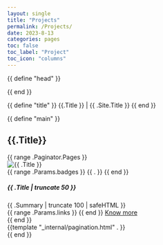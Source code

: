 ```yaml
---
layout: single
title: "Projects"
permalink: /Projects/
date: 2023-8-13
categories: pages
toc: false
toc_label: "Project"
toc_icon: "columns"
---
```


{{ define "head" }}
<meta name="description" content="{{ .Title }} of {{ .Site.Title }}">
<link rel="stylesheet" href="{{ .Site.Params.staticPath }}/css/projects.css" media="all">

<!-- fontawesome -->
<script defer src="{{ .Site.Params.staticPath }}/fontawesome-5/all-5.15.4.js"></script>
{{ end }}

{{ define "title" }}
{{.Title }} | {{ .Site.Title }}
{{ end }}

{{ define "main" }}
<div class="container pt-5" id="projects">
    <h2 class="text-center pb-2">{{.Title}}</h2>
    <div class="row">
        {{ range .Paginator.Pages }}
        <div class="col-lg-4 col-md-6 my-3">
            <div class="card my-3 h-100" title="{{ .Title }}">
                <div class="card-head">
                    <img class="card-img-top" src="{{ .Params.image }}" alt="{{ .Title }}">
                </div>
                <div class="card-body bg-transparent p-3">
                    <div class="pb-2 bg-transparent">
                        {{ range .Params.badges }}
                        <span class="badge badge-secondary">{{ . }}</span>
                        {{ end }}
                    </div>
                    <h5 class="card-title bg-transparent">{{ .Title | truncate 50 }}</h5>
                    <div class="card-text bg-transparent secondary-font">
                        {{ .Summary | truncate 100 | safeHTML }}
                    </div>
                </div>
                <div class="card-footer py-3">
                    {{ range .Params.links }}
                    <span class="m-1 mx-2">
                        <a href="{{ .url }}" target="_blank">
                            <i class="{{ .icon }}"></i>
                        </a>
                    </span>
                    {{ end }}
                    <span class="float-end">
                        <a class="btn btn-sm" href="{{ .RelPermalink }}">
                            Know more
                        </a>
                    </span>
                </div>
            </div>
        </div>
        {{ end }}
        <div class="row justify-content-center">
            <div class="col-auto m-3">
                {{template "_internal/pagination.html" . }}
            </div>
        </div>
    </div>
</div>
{{ end }}